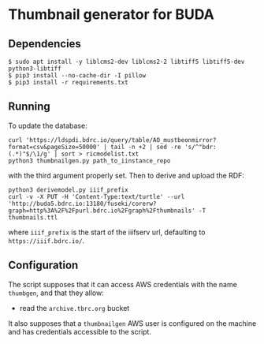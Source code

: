 # Thumbnail generator for BUDA

## Dependencies

```
$ sudo apt install -y liblcms2-dev liblcms2-2 libtiff5 libtiff5-dev python3-libtiff
$ pip3 install --no-cache-dir -I pillow
$ pip3 install -r requirements.txt
```

## Running

To update the database:

```
curl 'https://ldspdi.bdrc.io/query/table/AO_mustbeonmirror?format=csv&pageSize=50000' | tail -n +2 | sed -re 's/^"bdr:(.*)"$/\1/g' | sort > ricmodelist.txt
python3 thumbnailgen.py path_to_iinstance_repo
```

with the third argument properly set. Then to derive and upload the RDF:


```
python3 derivemodel.py iiif_prefix
curl -v -X PUT -H 'Content-Type:text/turtle' --url 'http://buda5.bdrc.io:13180/fuseki/corerw?graph=http%3A%2F%2Fpurl.bdrc.io%2Fgraph%2Fthumbnails' -T thumbnails.ttl
```

where `iiif_prefix` is the start of the iiifserv url, defaulting to `https://iiif.bdrc.io/`.

## Configuration

The script supposes that it can access AWS credentials with the name `thumbgen`, and that they allow:
- read the `archive.tbrc.org` bucket

It also supposes that a `thumbnailgen` AWS user is configured on the machine and has credentials accessible to the script.
